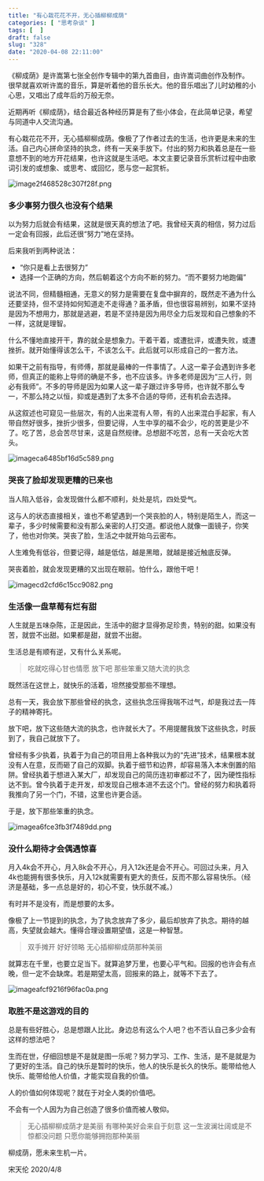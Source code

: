 ```yaml
---
title: "有心栽花花不开，无心插柳柳成荫"
categories: [ "思考杂谈" ]
tags: [  ]
draft: false
slug: "328"
date: "2020-04-08 22:11:00"
---
```


《柳成荫》是许嵩第七张全创作专辑中的第九首曲目，由许嵩词曲创作及制作。
很早就喜欢听许嵩的音乐，算是听着他的音乐长大。他的音乐唱出了儿时幼稚的小心思，又唱出了成年后的万般无奈。

近期再听《柳成荫》，结合最近各种经历算是有了些小体会，在此简单记录，希望与同道中人交流沟通。

有心栽花花不开，无心插柳柳成荫。像极了了作者过去的生活，也许更是未来的生活。自己内心拼命坚持的执念，终有一天亲手放下。付出的努力和执着总是在一些意想不到的地方开花结果，也许这就是生活吧。本文主要记录音乐赏析过程中由歌词引发的或想象、或思考、或回忆，愿与您一起赏析。

![image2f468528c307f28f.png](https://imagehost-cdn.frytea.com/images/2020/04/08/image2f468528c307f28f.png)

### 多少事努力很久也没有个结果

以为努力后就会有结果，这就是很天真的想法了吧。我曾经天真的相信，努力过后一定会有回报，此后还很“努力”地在坚持。

后来我听到两种说法：

- “你只是看上去很努力”
- 选择一个正确的方向，然后朝着这个方向不断的努力。“而不要努力地跑偏”

说法不同，但精髓相通，无意义的努力是需要在复盘中摒弃的，既然走不通为什么还要坚持，但不坚持如何知道走不走得通？虽矛盾，但也很容易辨别，如果不坚持是因为不想用力，那就是逃避，若是不坚持是因为用尽全力后发现和自己想象的不一样，这就是理智。

什么不懂地直接开干，靠的就全是想象力。干着干着，或遭批评，或遭失败，或遭挫折。就开始懂得该怎么干，不该怎么干。此后就可以形成自己的一套方法。

如果干之前有指导，有师傅，那就是最棒的一件事情了。人这一辈子会遇到许多老师，但真正的能称上导师的确是不多，也不应该多。许多老师是因为“三人行，则必有我师”。不多的导师是因为如果人这一辈子跟过许多导师，也许就不那么专一，不那么持之以恒，抑或是遇到了太多不合适的导师，还有机会去选择。

从这叙述也可窥见一些层次，有的人出来混有人带，有的人出来混白手起家，有人带自然好很多，挫折少很多，但要记得，人生中享的福不会少，吃的苦更是少不了。吃了苦，总会苦尽甘来，这是自然规律。总想甜不吃苦，总有一天会吃大苦头。

![imageca6485bf16d5c589.png](https://imagehost-cdn.frytea.com/images/2020/04/08/imageca6485bf16d5c589.png)

### 哭丧了脸却发现更糟的已来也

当人陷入低谷，会发现做什么都不顺利，处处是坑，四处受气。

这与人的状态直接相关，谁也不希望遇到一个哭丧脸的人，特别是陌生人，而这一辈子，多少时候需要和没有那么亲密的人打交道。都说他人就像一面镜子，你笑了，他也对你笑。哭丧了脸，生活之中就开始乌云密布。

人生难免有低谷，但要记得，越是低估，越是黑暗，就越是接近触底反弹。

哭丧着脸，就会发现更糟的又出现在眼前。怕什么，跟他干吧！

![imagecd2cfd6c15cc9082.png](https://imagehost-cdn.frytea.com/images/2020/04/08/imagecd2cfd6c15cc9082.png)

### 生活像一盘草莓有烂有甜

人生就是五味杂陈，正是因此，生活中的甜才显得弥足珍贵，特别的甜。如果没有苦，就尝不出甜。如果都是甜，就尝不出甜。

生活总是有顺有逆，又有什么关系呢。

> 吃就吃得心甘也情愿
> 放下吧
> 那些笨重又随大流的执念

既然活在这世上，就快乐的活着，坦然接受那些不理想。

总有一天，我会放下那些曾经的执念，这些执念压得我喘不过气，却是我过去一阵子的精神寄托。

放下吧，放下这些随大流的执念，也许就长大了。不用提醒我放下这些执念，时辰到了，我自己就放下了。

曾经有多少执着，执着于为自己的项目用上各种我以为的“先进”技术，结果根本就没有人在意，反而砸了自己的双脚。执着于细节和边界，却容易落入本末倒置的陷阱。曾经执着于想进入某大厂，却发现自己的简历连初审都过不了，因为硬性指标达不到。曾今执着于走开发，却发现自己根本进不去这个门。曾经的努力和执着将我推向了另一个门，不错，这里也许更合适。

于是，放下那些笨重的执念。

![imagea6fce3fb3f7489dd.png](https://imagehost-cdn.frytea.com/images/2020/04/08/imagea6fce3fb3f7489dd.png)

### 没什么期待才会偶遇惊喜

月入4k会不开心，月入8k会不开心，月入12k还是会不开心。可回过头来，月入4k也能拥有很多快乐，月入12k就需要有更大的责任，反而不那么容易快乐。（经济是基础，多一点总是好的，初心不变，快乐就不减。）

有时并不是没有，而是想要的太多。

像极了上一节提到的执念，为了执念放弃了多少，最后却放弃了执念。期待的越高，失望就会越大。懂得合理设置期望值，这是一种智慧。

> 双手摊开
> 好好领略
> 无心插柳柳成荫那种美丽

就算志在千里，也要立足当下。就算追梦万里，也要心平气和。回报的也许会有点晚，但一定不会缺席。若是期望太高，回报来的路上，就等不下去了。

![imageafcf9216f96fac0a.png](https://imagehost-cdn.frytea.com/images/2020/04/08/imageafcf9216f96fac0a.png)

### 取胜不是这游戏的目的

总是有些好胜心，总是想跟人比比。身边总有这么个人吧？也不否认自己多少会有这样的想法吧？

生而在世，仔细回想是不是就是图一乐呢？努力学习、工作、生活，是不是就是为了更好的生活。自己的快乐是暂时的快乐，他人的快乐是长久的快乐。能带给他人快乐、能带给他人价值，才能实现自我的价值。

人的价值如何体现呢？就在于对全人类的价值吧。

不会有一个人因为为自己创造了很多价值而被人敬仰。

> 无心插柳柳成荫才是美丽
> 有哪种美好会来自于刻意
> 这一生波澜壮阔或是不惊都没问题
> 只愿你能够拥抱那种美丽

柳成荫，愿未来生机一片。

宋天伦
2020/4/8